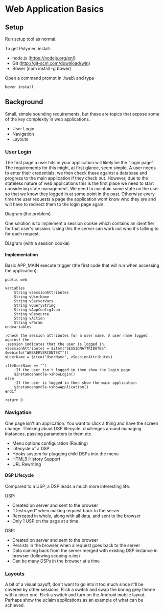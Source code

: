 # Web Application Basics #

## Setup ##

Run setup tool as normal.

To get Polymer, install:

  * node.js (https://nodejs.org/en/)
  * Git (http://git-scm.com/download/win)
  * Bower (npm install -g bower)

Open a command prompt in .\\web\\ and type

```
bower install
```

## Background ##

Small, simple sounding requirements, but these are topics that expose some of the key complexity in web applications.

  * User Login
  * Navigation
  * Layouts


### User Login ###

The first page a user hits in your application will likely be the "login page". The requirements for this might, at first glance, seem simple. A user needs to enter their credentials, we then check these against a database and progress to the main application if they check out. However, due to the stateless nature of web applications this is the first place we need to start considering state management. We need to maintain some state on the user so that we know they logged in at some point in the past. Otherwise every time the user requests a page the application wont know who they are and will have to redirect them to the login page again.

Diagram (the problem)

One solution is to implement a session cookie which contains an identifier for that user's session. Using this the server can work out who it's talking to for each request.

Diagram (with a session cookie)


#### Implementation ####

Basic APP_MAIN execute trigger (the first code that will run when accessing the application):

```
public web

variables
 	String vSessionAttributes
 	String vUserName
 	String vServerVars
 	String vQueryString
 	String vAppConfigJson
 	String vResource
 	String vAction
 	String vParam
endvariables

;Check the session attributes for a user name. A user name logged against the
;session indicates that the user is logged in.
vSessionAttributes = $item("SESSIONATTRIBUTES", $webinfo("WEBSERVERCONTEXT"))
vUserName = $item("UserName", vSessionAttributes)

if(vUserName == "")
 	;If the user isn't logged in then show the login page
 	$instancehandle->showLogin()
else
 	;If the user is logged in then show the main application
 	$instancehandle->showApplication()
endif

return 0
```


### Navigation ###

One page isn't an application. You want to click a thing and have the screen change. Thinking about DSP lifecycle, challenges around managing instances, passing parameters to them etc.

  * Menu options configuration (Routing)
  * Lifecycle of a DSP
  * Hooks system for plugging child DSPs into the menu
  * HTML5 History Support
  * URL Rewriting

#### DSP Lifecycle ####

Compared to a USP, a DSP leads a much more interesting life.

USP:

 * Created on server and sent to the browser
 * “Destroyed” when making request back to the server
 * Recreated in whole, along with all data, and sent to the browser
 * Only 1 USP on the page at a time

DSP:

 * Created on server and sent to the browser
 * Persists in the browser when a request goes back to the server
 * Data coming back from the server merged with existing DSP instance in browser (following scoping rules)
 * Can be many DSPs in the browser at a time


### Layouts ###

A bit of a visual payoff, don't want to go into it too much since it'll be covered by other sessions. Flick a switch and swap the boring grey theme with a nicer one. Flick a switch and turn on the Android mobile layout. Perhaps show the uclaim applications as an example of what can be achieved.
